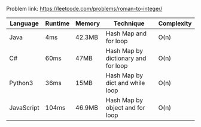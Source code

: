 Problem link: https://leetcode.com/problems/roman-to-integer/

| Language   | Runtime | Memory | Technique                           | Complexity |
| ---------- | ------- | ------ | ----------------------------------- | ---------- |
| Java       | 4ms     | 42.3MB | Hash Map and for loop               | O(n)       |
| C#         | 60ms    | 47MB   | Hash Map by dictionary and for loop | O(n)       |
| Python3    | 36ms    | 15MB   | Hash Map by dict and while loop     | O(n)       |
| JavaScript | 104ms   | 46.9MB | Hash Map by object and for loop     | O(n)       |
